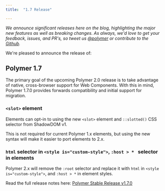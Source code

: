 ```yaml
---
title:  "1.7 Release"

---
```

_We announce significant releases here on the blog, highlighting the major new features as well as breaking changes. As always, we'd love to get your feedback, issues, and PR's, so tweet us [@polymer](https://twitter.com/polymer) or contribute to the [Github](https://github.com/Polymer)._

We're pleased to announce the release of:

## Polymer 1.7

The primary goal of the upcoming Polymer 2.0 release is to take advantage of native, cross-browser support for Web Components. With this in mind, Polymer 1.7.0 provides forwards compatibility and initial support for migration. 

### `<slot>` element 

Elements can opt-in to using the new `<slot>` element and `::slotted()` CSS selector from ShadowDOM v1.

This is not required for current Polymer 1.x elements, but using the new syntax will make it easier to port elements to 2.x.

### `html` selector in `<style is="custom-style">`, `:host > * ` selector in elements

Polymer 2.x will remove the `:root` selector and replace it with `html` in `<style is="custom-style">`, and `:host > *` in element styles.

Read the full release notes here: <a href="https://github.com/Polymer/polymer/releases/tag/v1.7.0">Polymer Stable Release v1.7.0</a> 



